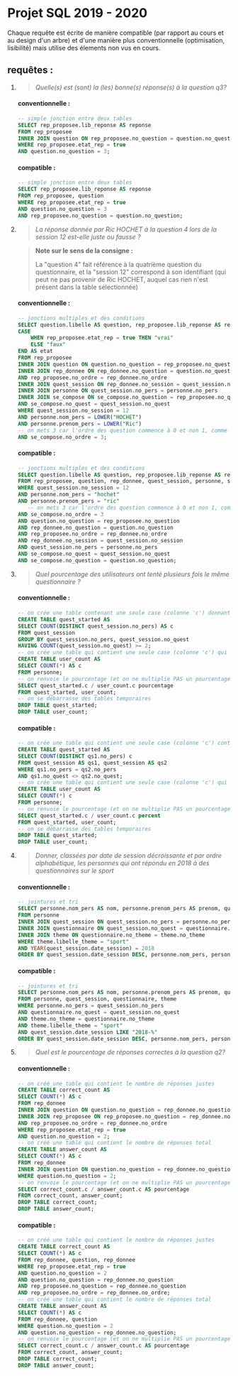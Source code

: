<!---
______________________________________________________________________________

/!\
/!\
Un aperçu du markdown est disponible à cette adresse :
https://github.com/WildGoat07/SQLProj19-20/blob/master/README.md

______________________________________________________________________________
-->
# Projet SQL 2019 - 2020

Chaque requête est écrite de manière compatible (par rapport au cours et au design d'un arbre) et d'une manière plus conventionnelle (optimisation, lisibilité) mais utilise des élements non vus en cours.

## requêtes :

1. > *Quelle(s) est (sont) la (les) bonne(s) réponse(s) à la question q3?*

    #### conventionnelle :
    ```sql
    -- simple jonction entre deux tables
    SELECT rep_proposee.lib_reponse AS reponse
    FROM rep_proposee
    INNER JOIN question ON rep_proposee.no_question = question.no_question
    WHERE rep_proposee.etat_rep = true
    AND question.no_question = 3;
    ```
    #### compatible :
    ```sql
    -- simple jonction entre deux tables
    SELECT rep_proposee.lib_reponse AS reponse
    FROM rep_proposee, question
    WHERE rep_proposee.etat_rep = true
    AND question.no_question = 3
    AND rep_proposee.no_question = question.no_question;
    ```
1. > *La réponse donnée par Ric HOCHET à la question 4 lors de la session 12 est-elle juste ou fausse ?*

    > **Note sur le sens de la consigne :**
    >
    > La "question 4" fait référence à la quatrième question du questionnaire, et la "session 12" correspond à son identifiant (qui peut ne pas provenir de Ric HOCHET, auquel cas rien n'est présent dans la table sélectionnée)
    
    #### conventionnelle :
    ```sql
    -- jonctions multiples et des conditions
    SELECT question.libelle AS question, rep_proposee.lib_reponse AS reponse,
    CASE
        WHEN rep_proposee.etat_rep = true THEN "vrai"
        ELSE "faux"
    END AS etat
    FROM rep_proposee
    INNER JOIN question ON question.no_question = rep_proposee.no_question
    INNER JOIN rep_donnee ON rep_donnee.no_question = question.no_question
    AND rep_proposee.no_ordre = rep_donnee.no_ordre
    INNER JOIN quest_session ON rep_donnee.no_session = quest_session.no_session
    INNER JOIN personne ON quest_session.no_pers = personne.no_pers
    INNER JOIN se_compose ON se_compose.no_question = rep_proposee.no_question
    AND se_compose.no_quest = quest_session.no_quest
    WHERE quest_session.no_session = 12
    AND personne.nom_pers = LOWER("HOCHET")
    AND personne.prenom_pers = LOWER("Ric")
    -- on mets 3 car l'ordre des question commence à 0 et non 1, comme tout bon langage de programmation
    AND se_compose.no_ordre = 3;    
    ```
    #### compatible :
    ```sql
    -- jonctions multiples et des conditions
    SELECT question.libelle AS question, rep_proposee.lib_reponse AS reponse, rep_proposee.etat_rep AS etat
    FROM rep_proposee, question, rep_donnee, quest_session, personne, se_compose
    WHERE quest_session.no_session = 12
    AND personne.nom_pers = "hochet"
    AND personne.prenom_pers = "ric"
       -- on mets 3 car l'ordre des question commence à 0 et non 1, comme tout bon langage de programmation
    AND se_compose.no_ordre = 3
    AND question.no_question = rep_proposee.no_question
    AND rep_donnee.no_question = question.no_question
    AND rep_proposee.no_ordre = rep_donnee.no_ordre
    AND rep_donnee.no_session = quest_session.no_session
    AND quest_session.no_pers = personne.no_pers
    AND se_compose.no_quest = quest_session.no_quest
    AND se_compose.no_question = question.no_question;
    ```
1. > *Quel pourcentage des utilisateurs ont tenté plusieurs fois le même questionnaire ?*

    #### conventionnelle :
    ```sql
    -- on crée une table contenant une seule case (colonne 'c') donnant le nombre d’utilisateurs différents ayant lancé minimum 2 fois un même questionnaire
    CREATE TABLE quest_started AS
    SELECT COUNT(DISTINCT quest_session.no_pers) AS c
    FROM quest_session
    GROUP BY quest_session.no_pers, quest_session.no_quest
    HAVING COUNT(quest_session.no_quest) >= 2;
    -- on crée une table qui contient une seule case (colonne 'c') qui indique le nombre total d'utilisateurs
    CREATE TABLE user_count AS
    SELECT COUNT(*) AS c
    FROM personne;
    -- on renvoie le pourcentage (et on ne multiplie PAS un pourcentage par 100, c’est au programme/site appelant de le faire pour le formattage !!!)
    SELECT quest_started.c / user_count.c pourcentage
    FROM quest_started, user_count;
    -- on se débarrasse des tables temporaires
    DROP TABLE quest_started;
    DROP TABLE user_count;
    ```
    #### compatible :
    ```sql
    -- on crée une table qui contient une seule case (colonne 'c') contenant le nombre d'utilisateurs ayant démarré un même questionnaire plusieurs fois
    CREATE TABLE quest_started AS
    SELECT COUNT(DISTINCT qs1.no_pers) c
    FROM quest_session AS qs1, quest_session AS qs2
    WHERE qs1.no_pers = qs2.no_pers
    AND qs1.no_quest <> qs2.no_quest;
    -- on crée une table qui contient une seule case (colonne 'c') qui indique le nombre total d'utilisateurs
    CREATE TABLE user_count AS
    SELECT COUNT(*) c
    FROM personne;
    -- on renvoie le pourcentage (et on ne multiplie PAS un pourcentage par 100, c’est au programme/site appelant de le faire pour le formattage !!!)
    SELECT quest_started.c / user_count.c percent
    FROM quest_started, user_count;
    -- on se débarrasse des tables temporaires
    DROP TABLE quest_started;
    DROP TABLE user_count;
    ```
1. > *Donner, classées par date de session décroissante et par ordre alphabétique, les personnes qui ont répondu en 2018 à des questionnaires sur le sport*

    #### conventionnelle :
    ```sql
    -- jointures et tri
    SELECT personne.nom_pers AS nom, personne.prenom_pers AS prenom, quest_session.date_session AS "date"
    FROM personne
    INNER JOIN quest_session ON quest_session.no_pers = personne.no_pers
    INNER JOIN questionnaire ON quest_session.no_quest = questionnaire.no_quest
    INNER JOIN theme ON questionnaire.no_theme = theme.no_theme
    WHERE theme.libelle_theme = "sport"
    AND YEAR(quest_session.date_session) = 2018
    ORDER BY quest_session.date_session DESC, personne.nom_pers, personne.prenom_pers;
    ```
    #### compatible :
    ```sql
    -- jointures et tri
    SELECT personne.nom_pers AS nom, personne.prenom_pers AS prenom, quest_session.date_session AS "date"
    FROM personne, quest_session, questionnaire, theme
    WHERE personne.no_pers = quest_session.no_pers
    AND questionnaire.no_quest = quest_session.no_quest
    AND theme.no_theme = questionnaire.no_theme
    AND theme.libelle_theme = "sport"
    AND quest_session.date_session LIKE "2018-%"
    ORDER BY quest_session.date_session DESC, personne.nom_pers, personne.prenom_pers;
    ```
1. > *Quel est le pourcentage de réponses correctes à la question q2?*

    #### conventionnelle :
    ```sql
    -- on créé une table qui contient le nombre de réponses justes
    CREATE TABLE correct_count AS
    SELECT COUNT(*) AS c
    FROM rep_donnee
    INNER JOIN question ON question.no_question = rep_donnee.no_question
    INNER JOIN rep_proposee ON rep_proposee.no_question = rep_donnee.no_question
    AND rep_proposee.no_ordre = rep_donnee.no_ordre
    WHERE rep_proposee.etat_rep = true
    AND question.no_question = 2;
    -- on créé une table qui contient le nombre de réponses total
    CREATE TABLE answer_count AS
    SELECT COUNT(*) AS c
    FROM rep_donnee
    INNER JOIN question ON question.no_question = rep_donnee.no_question
    WHERE question.no_question = 2;
    -- on renvoie le pourcentage (et on ne multiplie PAS un pourcentage par 100, c’est au programme/site appelant de le faire pour le formattage !!!)
    SELECT correct_count.c / answer_count.c AS pourcentage
    FROM correct_count, answer_count;
    DROP TABLE correct_count;
    DROP TABLE answer_count;
    ```
    #### compatible :
    ```sql
    -- on créé une table qui contient le nombre de réponses justes
    CREATE TABLE correct_count AS
    SELECT COUNT(*) AS c
    FROM rep_donnee, question, rep_donnee
    WHERE rep_proposee.etat_rep = true
    AND question.no_question = 2
    AND question.no_question = rep_donnee.no_question
    AND rep_proposee.no_question = rep_donnee.no_question
    AND rep_proposee.no_ordre = rep_donnee.no_ordre;
    -- on créé une table qui contient le nombre de réponses total
    CREATE TABLE answer_count AS
    SELECT COUNT(*) AS c
    FROM rep_donnee, question
    WHERE question.no_question = 2
    AND question.no_question = rep_donnee.no_question;
    -- on renvoie le pourcentage (et on ne multiplie PAS un pourcentage par 100, c’est au programme/site appelant de le faire pour le formattage !!!)
    SELECT correct_count.c / answer_count.c AS pourcentage
    FROM correct_count, answer_count;
    DROP TABLE correct_count;
    DROP TABLE answer_count;
    ```
